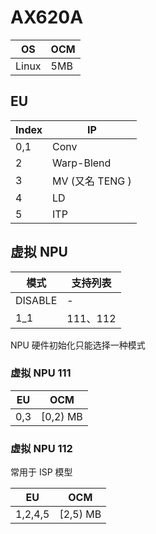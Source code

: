 # AX620A
|OS|OCM|
|---|---|
|Linux|5MB|

## EU
|Index|IP|
|---|---|
|0,1|Conv|
|2|Warp-Blend|
|3|MV (又名 TENG )|
|4|LD|
|5|ITP|

## 虚拟 NPU
|模式|支持列表|
|---|---|
|DISABLE|-|
|1_1|111、112|

NPU 硬件初始化只能选择一种模式

### 虚拟 NPU 111
|EU|OCM|
|---|---|
|0,3|[0,2) MB|

### 虚拟 NPU 112
常用于 ISP 模型

|EU|OCM|
|---|---|
|1,2,4,5|[2,5) MB|
